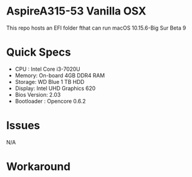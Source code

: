 # AspireA315-53 Vanilla OSX
This repo hosts an EFI folder fthat can run macOS 10.15.6-Big Sur Beta 9

# Quick Specs
- CPU : Intel Core i3-7020U
- Memory: On-board 4GB DDR4 RAM
- Storage: WD Blue 1 TB HDD
- Display: Intel UHD Graphics 620
- Bios Version: 2.03
- Bootloader : Opencore 0.6.2

# Issues
  N/A
# Workaround
